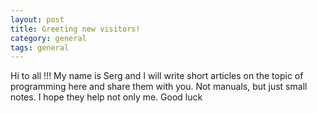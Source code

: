 ```yaml
---
layout: post
title: Greeting new visitors!
category: general
tags: general
---
```

Hi to all !!!
My name is Serg and I will write short articles on the topic of programming here and share them with you. Not manuals, but just small notes. I hope they help not only me. Good luck